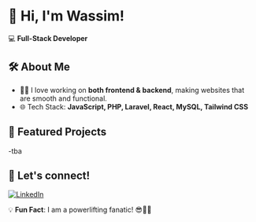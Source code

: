 # 👋 Hi, I'm Wassim!

💻 **Full-Stack Developer**

## 🛠️ About Me  
- 👨‍💻 I love working on **both frontend & backend**, making websites that are smooth and functional.  
- 🌐 Tech Stack: **JavaScript, PHP, Laravel, React, MySQL, Tailwind CSS**  

## 📌 Featured Projects  
   -tba 

## 🔗 Let's connect!
[![LinkedIn](https://img.shields.io/badge/LinkedIn-blue?logo=linkedin&logoColor=white)](https://www.linkedin.com/in/wassim-bachtour-438a70327/)  


💡 **Fun Fact**: I am a powerlifting fanatic! 😎🏋️‍♂️  
